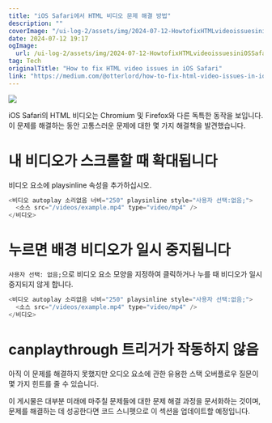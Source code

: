 ```yaml
---
title: "iOS Safari에서 HTML 비디오 문제 해결 방법"
description: ""
coverImage: "/ui-log-2/assets/img/2024-07-12-HowtofixHTMLvideoissuesiniOSSafari_0.png"
date: 2024-07-12 19:17
ogImage: 
  url: /ui-log-2/assets/img/2024-07-12-HowtofixHTMLvideoissuesiniOSSafari_0.png
tag: Tech
originalTitle: "How to fix HTML video issues in iOS Safari"
link: "https://medium.com/@otterlord/how-to-fix-html-video-issues-in-ios-safari-05e180b3a9f1"
---
```




<img src="/ui-log-2/assets/img/2024-07-12-HowtofixHTMLvideoissuesiniOSSafari_0.png" />

iOS Safari의 HTML 비디오는 Chromium 및 Firefox와 다른 독특한 동작을 보입니다. 이 문제를 해결하는 동안 고통스러운 문제에 대한 몇 가지 해결책을 발견했습니다.

# 내 비디오가 스크롤할 때 확대됩니다

비디오 요소에 playsinline 속성을 추가하십시오.


<!-- ui-log 수평형 -->
<ins class="adsbygoogle"
  style="display:block"
  data-ad-client="ca-pub-4877378276818686"
  data-ad-slot="9743150776"
  data-ad-format="auto"
  data-full-width-responsive="true"></ins>
  <script>
  (adsbygoogle = window.adsbygoogle || []).push({});
  </script>

```js
<비디오 autoplay 소리없음 너비="250" playsinline style="사용자 선택:없음;">
  <소스 src="/videos/example.mp4" type="video/mp4" />
</비디오>
```

# 누르면 배경 비디오가 일시 중지됩니다

`사용자 선택: 없음;`으로 비디오 요소 모양을 지정하여 클릭하거나 누를 때 비디오가 일시 중지되지 않게 합니다.

```js
<비디오 autoplay 소리없음 너비="250" playsinline style="사용자 선택:없음;">
  <소스 src="/videos/example.mp4" type="video/mp4" />
</비디오>
```

<!-- ui-log 수평형 -->
<ins class="adsbygoogle"
  style="display:block"
  data-ad-client="ca-pub-4877378276818686"
  data-ad-slot="9743150776"
  data-ad-format="auto"
  data-full-width-responsive="true"></ins>
  <script>
  (adsbygoogle = window.adsbygoogle || []).push({});
  </script>

# canplaythrough 트리거가 작동하지 않음

아직 이 문제를 해결하지 못했지만 오디오 요소에 관한 유용한 스택 오버플로우 질문이 몇 가지 힌트를 줄 수 있습니다.

이 게시물은 대부분 미래에 마주칠 문제들에 대한 문제 해결 과정을 문서화하는 것이며, 문제를 해결하는 데 성공한다면 코드 스니펫으로 이 섹션을 업데이트할 예정입니다.